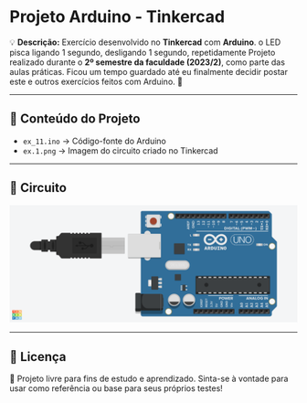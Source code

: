 # Projeto Arduino - Tinkercad

💡 **Descrição:**
Exercício desenvolvido no **Tinkercad** com **Arduino**. o LED pisca ligando 1 segundo, desligando 1 segundo, repetidamente
Projeto realizado durante o **2º semestre da faculdade (2023/2)**, como parte das aulas práticas.
Ficou um tempo guardado até eu finalmente decidir postar este e outros exercícios feitos com Arduino. 🚀

---

## 📂 Conteúdo do Projeto

- `ex_11.ino` → Código-fonte do Arduino
- `ex.1.png` → Imagem do circuito criado no Tinkercad

---

## 📸 Circuito

![Circuito](ex.1.png)

---

## 📝 Licença

📖 Projeto livre para fins de estudo e aprendizado.
Sinta-se à vontade para usar como referência ou base para seus próprios testes!
